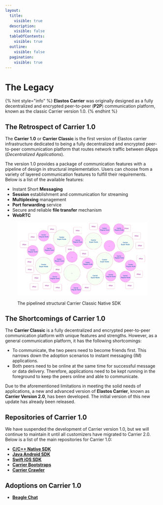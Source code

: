 ```yaml
---
layout:
  title:
    visible: true
  description:
    visible: false
  tableOfContents:
    visible: true
  outline:
    visible: false
  pagination:
    visible: true
---
```


# The Legacy

{% hint style="info" %}
**Elastos Carrier** was originally designed as a fully decentralized and encrypted peer-to-peer (**P2P**) communication platform, known as the classic Carrier version 1.0.
{% endhint %}

## The R**etrospect** of Carrier 1.0

The **Carrier 1.0** or **Carrier Classic** is the first version of Elastos carrier infrastructure dedicated to being a fully decentralized and encrypted peer-to-peer communication platform that routes network traffic between dApps (_Decentralized_ _Applications_). &#x20;

The version 1.0 provides a package of communication features with a pipeline of design in structural implementation. Users can choose from a variety of layered communication features to fulfill their requirements. Below is a list of the available features:

* Instant Short **Messaging**
* **Session** establishment and communication for streaming
* **Multiplexing** management
* **Port forwarding** service
* Secure and reliable **file transfer** mechanism
* **WebRTC**

<figure><img src="../.gitbook/assets/image (3).png" alt=""><figcaption><p>The pipelined structural Carrier Classic Native SDK</p></figcaption></figure>

## The Shortcomings of Carrier 1.0

The **Carrier Classic** is a fully decentralized and encrypted peer-to-peer communication platform with unique features and strengths. However, as a general communication platform, it has the following shortcomings:

* To communicate, the two peers need to become friends first. This narrows down the adoption scenarios to instant messaging (IM) applications.
* Both peers need to be online at the same time for successful message or data delivery. Therefore, applications need to be kept running in the foreground to keep the peers online and able to communicate.

Due to the aforementioned limitations in meeting the solid needs of applications, a new and advanced version of **Elastos Carrier**, known as **Carrier Version 2.0**, has been developed. The initial version of this new update has already been released.

## Repositories of Carrier 1.0

We have suspended the development of Carrier version 1.0, but we will continue to maintain it until all customizers have migrated to Carrier 2.0. Below is a list of the main repositories for Carrier 1.0:

* [**C/C++ Native SDK**](https://github.com/elastos/Elastos.CarrierClassic.Native)
* [**Java Android SDK**](https://github.com/elastos/Elastos.CarrierClassic.Android)
* [**Swift iOS SDK**](https://github.com/elastos/Elastos.CarrierClassic.Swift)
* [**Carrier Bootstraps**](https://github.com/elastos/Elastos.CarrierClassic.Bootstrap)
* [**Carrier Crawler**](https://github.com/elastos/Elastos.CarrierClassic.Crawler)

## Adoptions on Carrier 1.0

* [**Beagle Chat**](https://www.beagle.chat)
